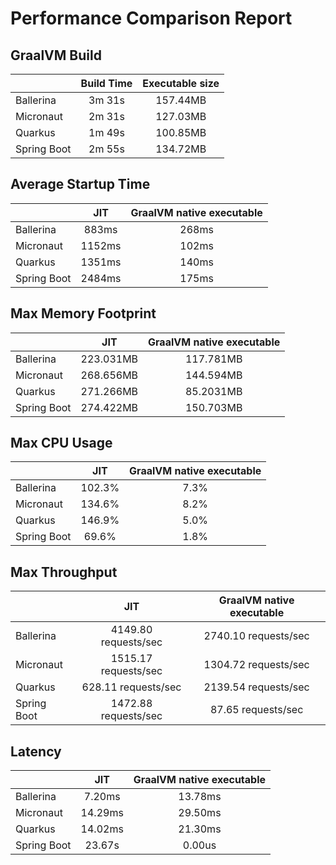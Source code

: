 # Performance Comparison Report

## GraalVM Build

|        | Build Time | Executable size |
|--------|:----------:|:---------------:|
| Ballerina | 3m 31s | 157.44MB |
| Micronaut | 2m 31s | 127.03MB |
| Quarkus | 1m 49s | 100.85MB |
| Spring Boot | 2m 55s | 134.72MB |

## Average Startup Time

|        | JIT | GraalVM native executable |
|--------|:---:|:-------------------------:|
| Ballerina | 883ms | 268ms |
| Micronaut | 1152ms | 102ms |
| Quarkus | 1351ms | 140ms |
| Spring Boot | 2484ms | 175ms |

## Max Memory Footprint

|        | JIT | GraalVM native executable |
|--------|:---:|:-------------------------:|
| Ballerina | 223.031MB | 117.781MB |
| Micronaut | 268.656MB | 144.594MB |
| Quarkus | 271.266MB | 85.2031MB |
| Spring Boot | 274.422MB | 150.703MB |

## Max CPU Usage

|        | JIT | GraalVM native executable |
|--------|:---:|:-------------------------:|
| Ballerina | 102.3% | 7.3% |
| Micronaut | 134.6% | 8.2% |
| Quarkus | 146.9% | 5.0% |
| Spring Boot | 69.6% | 1.8% |

## Max Throughput

|        | JIT | GraalVM native executable |
|--------|:---:|:-------------------------:|
| Ballerina | 4149.80 requests/sec | 2740.10 requests/sec |
| Micronaut | 1515.17 requests/sec | 1304.72 requests/sec |
| Quarkus | 628.11 requests/sec | 2139.54 requests/sec |
| Spring Boot | 1472.88 requests/sec | 87.65 requests/sec |

## Latency

|        | JIT | GraalVM native executable |
|--------|:---:|:-------------------------:|
| Ballerina | 7.20ms | 13.78ms |
| Micronaut | 14.29ms | 29.50ms |
| Quarkus | 14.02ms | 21.30ms |
| Spring Boot | 23.67s | 0.00us |

